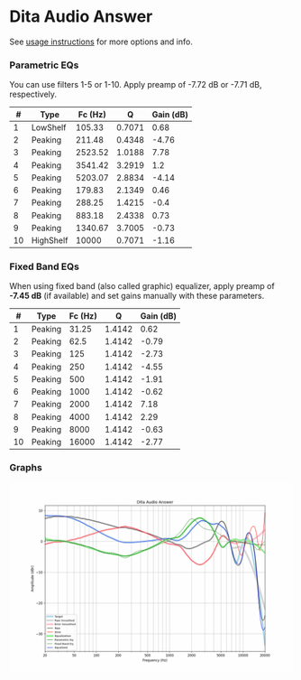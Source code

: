 # Dita Audio Answer
See [usage instructions](https://github.com/jaakkopasanen/AutoEq#usage) for more options and info.

### Parametric EQs
You can use filters 1-5 or 1-10. Apply preamp of -7.72 dB or -7.71 dB, respectively.

|   # | Type      |   Fc (Hz) |      Q |   Gain (dB) |
|-----|-----------|-----------|--------|-------------|
|   1 | LowShelf  |    105.33 | 0.7071 |        0.68 |
|   2 | Peaking   |    211.48 | 0.4348 |       -4.76 |
|   3 | Peaking   |   2523.52 | 1.0188 |        7.78 |
|   4 | Peaking   |   3541.42 | 3.2919 |        1.2  |
|   5 | Peaking   |   5203.07 | 2.8834 |       -4.14 |
|   6 | Peaking   |    179.83 | 2.1349 |        0.46 |
|   7 | Peaking   |    288.25 | 1.4215 |       -0.4  |
|   8 | Peaking   |    883.18 | 2.4338 |        0.73 |
|   9 | Peaking   |   1340.67 | 3.7005 |       -0.73 |
|  10 | HighShelf |  10000    | 0.7071 |       -1.16 |

### Fixed Band EQs
When using fixed band (also called graphic) equalizer, apply preamp of **-7.45 dB** (if available) and set gains manually with these parameters.

|   # | Type    |   Fc (Hz) |      Q |   Gain (dB) |
|-----|---------|-----------|--------|-------------|
|   1 | Peaking |     31.25 | 1.4142 |        0.62 |
|   2 | Peaking |     62.5  | 1.4142 |       -0.79 |
|   3 | Peaking |    125    | 1.4142 |       -2.73 |
|   4 | Peaking |    250    | 1.4142 |       -4.55 |
|   5 | Peaking |    500    | 1.4142 |       -1.91 |
|   6 | Peaking |   1000    | 1.4142 |       -0.62 |
|   7 | Peaking |   2000    | 1.4142 |        7.18 |
|   8 | Peaking |   4000    | 1.4142 |        2.29 |
|   9 | Peaking |   8000    | 1.4142 |       -0.63 |
|  10 | Peaking |  16000    | 1.4142 |       -2.77 |

### Graphs
![](./Dita%20Audio%20Answer.png)
